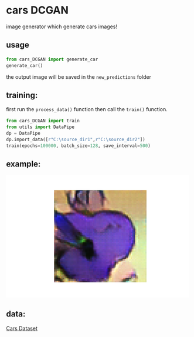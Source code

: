 # cars DCGAN

image generator which generate cars images!


## usage
```python
from cars_DCGAN import generate_car
generate_car()
```
the output image will be saved in the `new_predictions` folder


## training:
first run the `process_data()` function
then call the `train()` function. 
```python
from cars_DCGAN import train
from utils import DataPipe
dp = DataPipe
dp.import_data([r"C:\source_dir1",r"C:\source_dir2"])
train(epochs=100000, batch_size=128, save_interval=500)
```
## example:
<p align="left">
  <img width="500" src="https://github.com/matan-chan/pokemon_DCGAN/blob/main/examples/example1.png?raw=true">
</p>

## data:
[Cars Dataset][website]



[website]: http://ai.stanford.edu/~jkrause/cars/car_dataset.html